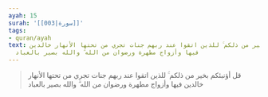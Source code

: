 ```yaml
---
ayah: 15
surah: '[[003|سورة]]'
tags:
- quran/ayah
text: قل أؤنبئكم بخير من ذلكم ۚ للذين اتقوا عند ربهم جنات تجري من تحتها الأنهار خالدين
  فيها وأزواج مطهرة ورضوان من الله ۗ والله بصير بالعباد
---
```

> قل أؤنبئكم بخير من ذلكم ۚ للذين اتقوا عند ربهم جنات تجري من تحتها الأنهار خالدين فيها وأزواج مطهرة ورضوان من الله ۗ والله بصير بالعباد
